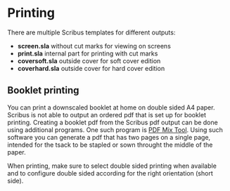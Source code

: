 <!--
SPDX-FileCopyrightText: 2024 Nico Rikken <nico.rikken@fsfe.org>

SPDX-License-Identifier: CC-BY-SA-4.0
-->

# Printing

There are multiple Scribus templates for different outputs:

- **screen.sla** without cut marks for viewing on screens
- **print.sla** internal part for printing with cut marks
- **coversoft.sla** outside cover for soft cover edition
- **coverhard.sla** outside cover for hard cover edition

## Booklet printing

You can print a downscaled booklet at home on double sided A4 paper. Scribus is
not able to output an ordered pdf that is set up for booklet printing.
Creating a booklet pdf from the Scribus pdf output can be done using additional
programs. One such program is [PDF Mix Tool](https://scarpetta.eu/pdfmixtool/).
Using such software you can generate a pdf that has two pages on a single page,
intended for the tsack to be stapled or sown throught the middle of the paper.

When printing, make sure to select double sided printing when available and to
configure double sided according for the right orientation (short side).
